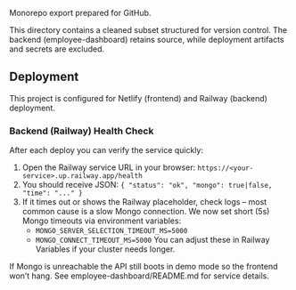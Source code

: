 Monorepo export prepared for GitHub.

This directory contains a cleaned subset structured for version control. The backend (employee-dashboard) retains source, while deployment artifacts and secrets are excluded.

## Deployment

This project is configured for Netlify (frontend) and Railway (backend) deployment.

### Backend (Railway) Health Check
After each deploy you can verify the service quickly:

1. Open the Railway service URL in your browser: `https://<your-service>.up.railway.app/health`
2. You should receive JSON: `{ "status": "ok", "mongo": true|false, "time": "..." }`
3. If it times out or shows the Railway placeholder, check logs – most common cause is a slow Mongo connection. We now set short (5s) Mongo timeouts via environment variables:
	- `MONGO_SERVER_SELECTION_TIMEOUT_MS=5000`
	- `MONGO_CONNECT_TIMEOUT_MS=5000`
	You can adjust these in Railway Variables if your cluster needs longer.

If Mongo is unreachable the API still boots in demo mode so the frontend won’t hang.
See employee-dashboard/README.md for service details.
